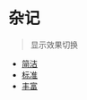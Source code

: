 # 杂记

> 显示效果切换

  - [简洁](https://books.8ops.top/index-simple.html)
  - [标准](https://books.8ops.top/index-standant.html)
  - [丰富](https://books.8ops.top/index-plus.html)